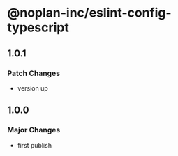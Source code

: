 # @noplan-inc/eslint-config-typescript

## 1.0.1

### Patch Changes

- version up

## 1.0.0

### Major Changes

- first publish
